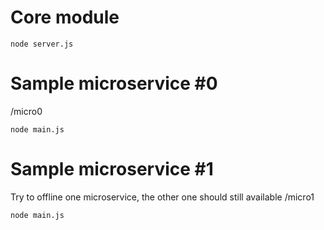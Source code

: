 # Core module
```node server.js```

# Sample microservice #0
/micro0

```node main.js```

# Sample microservice #1
Try to offline one microservice, the other one should still available
/micro1

```node main.js```
